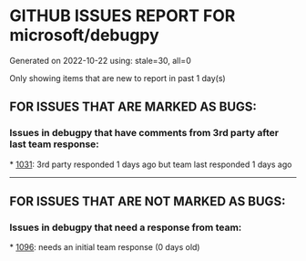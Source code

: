 
# GITHUB ISSUES REPORT FOR microsoft/debugpy


Generated on 2022-10-22 using: stale=30, all=0


Only showing items that are new to report in past 1 day(s)


## FOR ISSUES THAT ARE MARKED AS BUGS:


### Issues in debugpy that have comments from 3rd party after last team response:


\* [1031](https://github.com/microsoft/debugpy/issues/1031 "Support dealing with paths with inconsistent casing on Mac OS"): 3rd party responded 1 days ago but team last responded 1 days ago

---

## FOR ISSUES THAT ARE NOT MARKED AS BUGS:


### Issues in debugpy that need a response from team:


\* [1096](https://github.com/microsoft/debugpy/issues/1096 "Some packages like `glfw` blocks forever while communicating with a subprocess"): needs an initial team response (0 days old)
